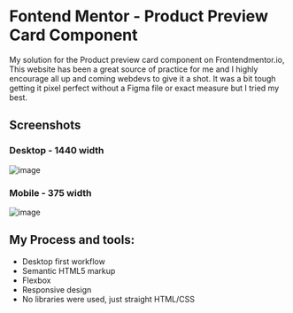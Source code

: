 # Fontend Mentor - Product Preview Card Component

My solution for the Product preview card component on Frontendmentor.io, This website has been a great source of practice for me and I highly encourage all up and coming webdevs to give it a shot. It was a bit tough getting it pixel perfect without a Figma file or exact measure but I tried my best.

## Screenshots

### Desktop - 1440 width
![image](https://github.com/ForbiddenShadow/product-preview-card-component/assets/9211143/9fc16f14-412a-45f0-b709-b8acd0855fa3)



### Mobile - 375 width
![image](https://github.com/ForbiddenShadow/product-preview-card-component/assets/9211143/1a0c08c5-98aa-4395-9645-84ae1633ca54)




## My Process and tools:

- Desktop first workflow
- Semantic HTML5 markup
- Flexbox
- Responsive design
- No libraries were used, just straight HTML/CSS
